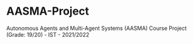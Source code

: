 # AASMA-Project
Autonomous Agents and Multi-Agent Systems (AASMA) Course Project (Grade: 19/20) - IST - 2021/2022
